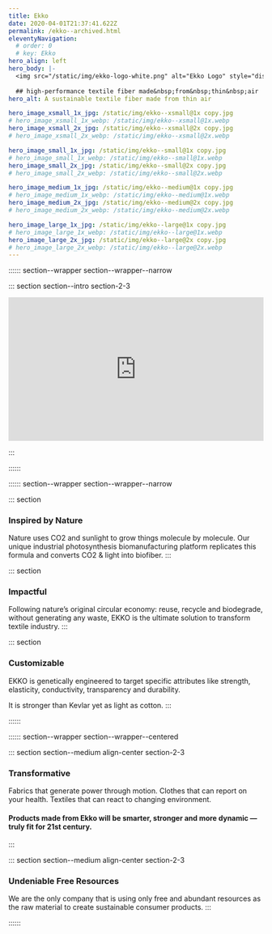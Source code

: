 ```yaml
---
title: Ekko
date: 2020-04-01T21:37:41.622Z
permalink: /ekko--archived.html
eleventyNavigation:
  # order: 0
  # key: Ekko
hero_align: left
hero_body: |-
  <img src="/static/img/ekko-logo-white.png" alt="Ekko Logo" style="display: block; max-width: 80%; width: 300px;" />
  
  ## high-performance textile fiber made&nbsp;from&nbsp;thin&nbsp;air
hero_alt: A sustainable textile fiber made from thin air

hero_image_xsmall_1x_jpg: /static/img/ekko--xsmall@1x copy.jpg
# hero_image_xsmall_1x_webp: /static/img/ekko--xsmall@1x.webp
hero_image_xsmall_2x_jpg: /static/img/ekko--xsmall@2x copy.jpg
# hero_image_xsmall_2x_webp: /static/img/ekko--xsmall@2x.webp

hero_image_small_1x_jpg: /static/img/ekko--small@1x copy.jpg
# hero_image_small_1x_webp: /static/img/ekko--small@1x.webp
hero_image_small_2x_jpg: /static/img/ekko--small@2x copy.jpg
# hero_image_small_2x_webp: /static/img/ekko--small@2x.webp

hero_image_medium_1x_jpg: /static/img/ekko--medium@1x copy.jpg
# hero_image_medium_1x_webp: /static/img/ekko--medium@1x.webp
hero_image_medium_2x_jpg: /static/img/ekko--medium@2x copy.jpg
# hero_image_medium_2x_webp: /static/img/ekko--medium@2x.webp

hero_image_large_1x_jpg: /static/img/ekko--large@1x copy.jpg
# hero_image_large_1x_webp: /static/img/ekko--large@1x.webp
hero_image_large_2x_jpg: /static/img/ekko--large@2x copy.jpg
# hero_image_large_2x_webp: /static/img/ekko--large@2x.webp
---
```


<!-- :::::: section--wrapper section--wrapper--narrow

::: section section--intro section-2-3
  #### EKKO is a high-performance biomaterial made&nbsp;from&nbsp;thin&nbsp;air.
:::

:::::: -->

:::::: section--wrapper section--wrapper--narrow

::: section section--intro section-2-3
  <style>.embed-container { position: relative; padding-bottom: 56.25%; height: 0; overflow: hidden; max-width: 100%; } .embed-container iframe, .embed-container object, .embed-container embed { position: absolute; top: 0; left: 0; width: 100%; height: 100%; }</style><div class='embed-container'><iframe src='https://www.youtube.com/embed//gL5NZARRo6Y' frameborder='0' allowfullscreen></iframe></div>
:::

::::::

:::::: section--wrapper section--wrapper--narrow

::: section
  ### Inspired by Nature
  Nature uses CO2 and sunlight to grow things molecule by molecule. Our unique industrial photosynthesis biomanufacturing platform replicates this formula and converts CO2 &amp; light into biofiber.
:::

::: section
  ### Impactful
  Following nature’s original circular economy: reuse, recycle and biodegrade, without generating any waste, EKKO is the ultimate solution to transform textile industry.
:::

::: section
  ### Customizable
  EKKO is genetically engineered to target specific attributes like strength, elasticity, conductivity, transparency and durability.
  
  It is stronger than Kevlar yet as light as cotton.
:::

::::::

:::::: section--wrapper section--wrapper--centered

::: section section--medium align-center section-2-3
  ### Transformative
  Fabrics that generate power through motion.
  Clothes that can report on your health.
  Textiles that can react to changing environment.
  #### Products made from Ekko will be smarter, stronger and more dynamic &mdash; truly fit for 21st century.
:::

::: section section--medium align-center section-2-3
  ### Undeniable Free Resources
  We are the <span class="highlight highlight--green bold">only</span> company that is using <span class="highlight highlight--green bold">only</span> free and abundant resources as the raw material to create sustainable consumer products.
:::

::::::
